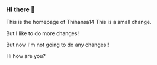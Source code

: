 ### Hi there 👋

This is the homepage of Thihansa14
This is a small change.

But I like to do more changes!

But now I'm not going to do any changes!!

Hi how are you?

<!--
**Thihansa14/Thihansa14** is a ✨ _special_ ✨ repository because its `README.md` (this file) appears on your GitHub profile.

Here are some ideas to get you started:

- 🔭 I’m currently working on ...
- 🌱 I’m currently learning ...
- 👯 I’m looking to collaborate on ...
- 🤔 I’m looking for help with ...
- 💬 Ask me about ...
- 📫 How to reach me: ...
- 😄 Pronouns: ...
- ⚡ Fun fact: ...
-->
